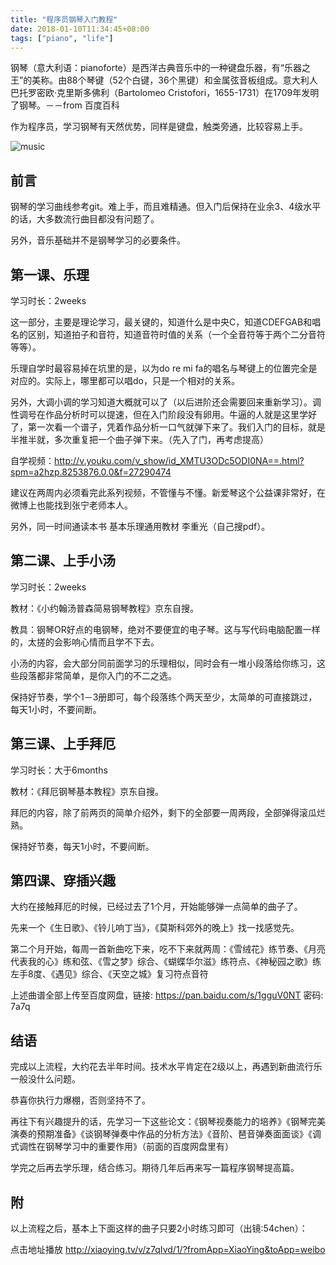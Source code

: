 ```yaml
---
title: "程序员钢琴入门教程"
date: 2018-01-10T11:34:45+08:00
tags: ["piano", "life"]
---
```


钢琴（意大利语：pianoforte）是西洋古典音乐中的一种键盘乐器，有“乐器之王”的美称。由88个琴键（52个白键，36个黑键）和金属弦音板组成。意大利人巴托罗密欧·克里斯多佛利（Bartolomeo Cristofori，1655-1731）在1709年发明了钢琴。－－from 百度百科

作为程序员，学习钢琴有天然优势，同样是键盘，触类旁通，比较容易上手。

![music](http://www.oracle.com/technetwork/java/javaspotlight-189455.png)

<!--more-->

前言
----

钢琴的学习曲线参考git。难上手，而且难精通。但入门后保持在业余3、4级水平的话，大多数流行曲目都没有问题了。

另外，音乐基础并不是钢琴学习的必要条件。

第一课、乐理
-------------

学习时长：2weeks

这一部分，主要是理论学习，最关键的，知道什么是中央C，知道CDEFGAB和唱名的区别，知道拍子和音符，知道音符时值的关系（一个全音符等于两个二分音符等等）。

乐理自学时最容易掉在坑里的是，以为do re mi fa的唱名与琴键上的位置完全是对应的。实际上，哪里都可以唱do，只是一个相对的关系。

另外，大调小调的学习知道大概就可以了（以后进阶还会需要回来重新学习）。调性调号在作品分析时可以提速，但在入门阶段没有卵用。牛逼的人就是这里学好了，第一次看一个谱子，凭着作品分析一口气就弹下来了。我们入门的目标，就是半推半就，多次重复把一个曲子弹下来。（先入了门，再考虑提高）

自学视频：http://v.youku.com/v_show/id_XMTU3ODc5ODI0NA==.html?spm=a2hzp.8253876.0.0&f=27290474

建议在两周内必须看完此系列视频，不管懂与不懂。新爱琴这个公益课非常好，在微博上也能找到张宁老师本人。

另外，同一时间通读本书 基本乐理通用教材 李重光（自己搜pdf）。

第二课、上手小汤
----------------

学习时长：2weeks

教材：《小约翰汤普森简易钢琴教程》京东自搜。

教具：钢琴OR好点的电钢琴，绝对不要便宜的电子琴。这与写代码电脑配置一样的，太搓的会影响心情而且学不下去。

小汤的内容，会大部分同前面学习的乐理相似，同时会有一堆小段落给你练习，这些段落都非常简单，是你入门的不二之选。

保持好节奏，学个1－3册即可，每个段落练个两天至少，太简单的可直接跳过，每天1小时，不要间断。

第三课、上手拜厄
-----------------

学习时长：大于6months

教材：《拜厄钢琴基本教程》京东自搜。

拜厄的内容，除了前两页的简单介绍外，剩下的全部要一周两段，全部弹得滚瓜烂熟。

保持好节奏，每天1小时，不要间断。

第四课、穿插兴趣
-----------------

大约在接触拜厄的时候，已经过去了1个月，开始能够弹一点简单的曲子了。

先来一个《生日歌》、《铃儿响丁当》，《莫斯科郊外的晚上》找一找感觉先。

第二个月开始，每周一首新曲吃下来，吃不下来就两周：《雪绒花》练节奏、《月亮代表我的心》练和弦、《雪之梦》综合、《蝴蝶华尔滋》练符点、《神秘园之歌》练左手8度、《遇见》综合、《天空之城》复习符点音符

上述曲谱全部上传至百度网盘，链接: https://pan.baidu.com/s/1gguV0NT 密码: 7a7q

结语
----

完成以上流程，大约花去半年时间。技术水平肯定在2级以上，再遇到新曲流行乐一般没什么问题。

恭喜你执行力爆棚，否则坚持不了。

再往下有兴趣提升的话，先学习一下这些论文：《钢琴视奏能力的培养》《钢琴完美演奏的预期准备》《谈钢琴弹奏中作品的分析方法》《音阶、琶音弹奏面面谈》《调式调性在钢琴学习中的重要作用》（前面的百度网盘里有）

学完之后再去学乐理，结合练习。期待几年后再来写一篇程序钢琴提高篇。

附
---

以上流程之后，基本上下面这样的曲子只要2小时练习即可（出镜:54chen）：

点击地址播放 http://xiaoying.tv/v/z7qIvd/1/?fromApp=XiaoYing&toApp=weibo
